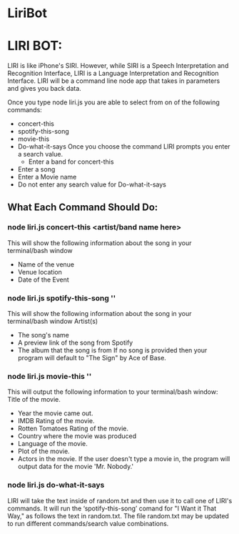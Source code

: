 # LiriBot
# LIRI BOT:

 LIRI is like iPhone's SIRI. However, while SIRI is a Speech Interpretation and Recognition Interface, LIRI is a Language Interpretation and Recognition Interface. LIRI will be a command line node app that takes in parameters and gives you back data.

Once you type node liri.js you are able to select from on of the following commands:
  - concert-this
  - spotify-this-song
  - movie-this
  - Do-what-it-says
Once you choose the command LIRI prompts you enter a search value.
	-	Enter a band for concert-this
  - Enter a song
  - Enter a Movie name
  - Do not enter any search value for Do-what-it-says

## What Each Command Should Do:

### node liri.js concert-this <artist/band name here>
This will show the following information about the song in your terminal/bash window
  - Name of the venue
  - Venue location
  - Date of the Event
### node liri.js spotify-this-song '<song name here>'
This will show the following information about the song in your terminal/bash window
Artist(s)
  - The song's name
  - A preview link of the song from Spotify
  - The album that the song is from
If no song is provided then your program will default to "The Sign" by Ace of Base.
  
### node liri.js movie-this '<movie name here>'
This will output the following information to your terminal/bash window: 
Title of the movie.
  - Year the movie came out. 
  - IMDB Rating of the movie.
  - Rotten Tomatoes Rating of the movie.
  - Country where the movie was produced
  - Language of the movie.
  - Plot of the movie.
  - Actors in the movie.
If the user doesn't type a movie in, the program will output data for the movie 'Mr. Nobody.'

### node liri.js do-what-it-says
LIRI will take the text inside of random.txt and then use it to call one of LIRI's commands.
It will run the ‘spotify-this-song’ comand for "I Want it That Way," as follows the text in random.txt.
The file random.txt may be updated to run different commands/search value combinations.

